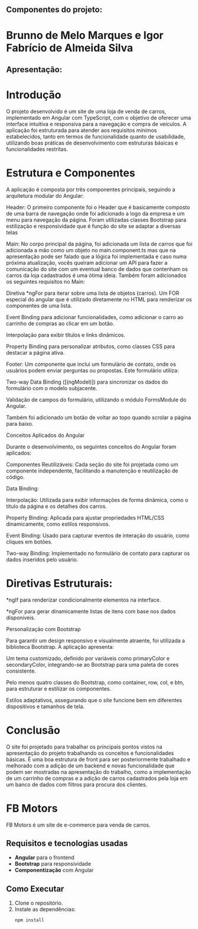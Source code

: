 ## Componentes do projeto:

# Brunno de Melo Marques e Igor Fabrício de Almeida Silva

## Apresentação:

# Introdução 

O projeto desenvolvido é um site de uma loja de venda de carros, implementado em Angular com TypeScript, com o objetivo de oferecer uma interface intuitiva e responsiva para a navegação e compra de veículos. A aplicação foi estruturada para atender aos requisitos mínimos estabelecidos, tanto em termos de funcionalidade quanto de usabilidade, utilizando boas práticas de desenvolvimento com estruturas básicas e funcionalidades restritas. 

# Estrutura e Componentes 

A aplicação é composta por três componentes principais, seguindo a arquitetura modular do Angular: 

Header: O primeiro componente foi o Header que é basicamente composto de uma barra de navegação onde foi adicionado a logo da empresa e um menu para navegação da página. Foram utilizadas classes Bootstrap para estilização e responsividade que é função do site se adaptar a diversas telas 

Main: No corpo principal da página, foi adicionada um lista de carros que foi adicionada a mão como um objeto no main.component.ts mas que na apresentação pode ser falado que a lógica foi implementada e caso numa próxima atualização, vocês queiram adicionar um API para fazer a comunicação do site com um eventual banco de dados que contenham os carros da loja cadastrados é uma ótima ideia. Também foram adicionados os seguintes requisitos no Main: 

Diretiva *ngFor para iterar sobre uma lista de objetos (carros). Um FOR especial do angular que é utilizado diretamente no HTML para renderizar os componentes de uma lista. 

Event Binding para adicionar funcionalidades, como adicionar o carro ao carrinho de compras ao clicar em um botão. 

Interpolação para exibir títulos e links dinâmicos. 

Property Binding para personalizar atributos, como classes CSS para destacar a página ativa. 

Footer: Um componente que inclui um formulário de contato, onde os usuários podem enviar perguntas ou propostas. Este formulário utiliza: 

Two-way Data Binding ([(ngModel)]) para sincronizar os dados do formulário com o modelo subjacente. 

Validação de campos do formulário, utilizando o módulo FormsModule do Angular. 

Também foi adicionado um botão de voltar ao topo quando scrolar a página para baixo. 

Conceitos Aplicados do Angular 

Durante o desenvolvimento, os seguintes conceitos do Angular foram aplicados: 

Componentes Reutilizáveis: Cada seção do site foi projetada como um componente independente, facilitando a manutenção e reutilização de código. 

Data Binding: 

Interpolação: Utilizada para exibir informações de forma dinâmica, como o título da página e os detalhes dos carros. 

Property Binding: Aplicada para ajustar propriedades HTML/CSS dinamicamente, como estilos responsivos. 

Event Binding: Usado para capturar eventos de interação do usuário, como cliques em botões. 

Two-way Binding: Implementado no formulário de contato para capturar os dados inseridos pelo usuário. 

# Diretivas Estruturais: 

*ngIf para renderizar condicionalmente elementos na interface. 

*ngFor para gerar dinamicamente listas de itens com base nos dados disponíveis. 

Personalização com Bootstrap 

Para garantir um design responsivo e visualmente atraente, foi utilizada a biblioteca Bootstrap. A aplicação apresenta: 

Um tema customizado, definido por variáveis como primaryColor e secondaryColor, integrando-se ao Bootstrap para uma paleta de cores consistente. 

Pelo menos quatro classes do Bootstrap, como container, row, col, e btn, para estruturar e estilizar os componentes. 

Estilos adaptativos, assegurando que o site funcione bem em diferentes dispositivos e tamanhos de tela. 

# Conclusão 

O site foi projetado para trabalhar os principais pontos vistos na apresentação do projeto trabalhando os conceitos e funcionalidades básicas. É uma boa estrutura de front para ser posteriormente trabalhado e melhorado com a adição de um backend e novas funcionalidade que podem ser mostradas na apresentação do trabalho, como a implementação de um carrinho de compras e a adição de carros cadastrados pela loja em um banco de dados com filtros para procura dos clientes.

# FB Motors

FB Motors é um site de e-commerce para venda de carros.

## Requisitos e tecnologias usadas

- **Angular** para o frontend
- **Bootstrap** para responsividade
- **Componentização** com Angular

## Como Executar

1. Clone o repositório.
2. Instale as dependências:
   ```bash
   npm install

